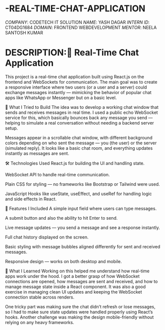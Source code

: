 # -REAL-TIME-CHAT-APPLICATION
*COMPANY*: CODETECH IT SOLUTION
*NAME*: YASH DAGAR
*INTERN ID*: CT04DG1684
*DOMAIN*: FRONTEND WEBDEVELOPMENT
*MENTOR*: NEELA SANTOSH KUMAR

# DESCRIPTION:📄 Real-Time Chat Application 
This project is a real-time chat application built using React.js on the frontend and WebSockets for communication. The main goal was to create a responsive interface where two users (or a user and a server) could exchange messages instantly — mimicking the behavior of popular chat apps like WhatsApp or Messenger but on a basic level.

🧩 What I Tried to Build
The idea was to develop a working chat window that sends and receives messages in real time. I used a public echo WebSocket service for this, which basically bounces back any message you send — helping to simulate a real conversation without needing a backend server setup.

Messages appear in a scrollable chat window, with different background colors depending on who sent the message — you (the user) or the server (simulated reply). It looks like a basic chat room, and everything updates instantly as messages are sent.

🛠️ Technologies Used
React.js for building the UI and handling state.

WebSocket API to handle real-time communication.

Plain CSS for styling — no frameworks like Bootstrap or Tailwind were used.

JavaScript Hooks like useState, useEffect, and useRef for handling logic and side effects in React.

📱 Features I Included
A simple input field where users can type messages.

A submit button and also the ability to hit Enter to send.

Live message updates — you send a message and see a response instantly.

Full chat history displayed on the screen.

Basic styling with message bubbles aligned differently for sent and received messages.

Responsive design — works on both desktop and mobile.

🧠 What I Learned
Working on this helped me understand how real-time apps work under the hood. I got a better grasp of how WebSocket connections are opened, how messages are sent and received, and how to manage message state inside a React component. It was also a good exercise in managing clean UI updates and keeping the WebSocket connection stable across renders.

One tricky part was making sure the chat didn’t refresh or lose messages, so I had to make sure state updates were handled properly using React’s hooks. Another challenge was making the design mobile-friendly without relying on any heavy frameworks.
